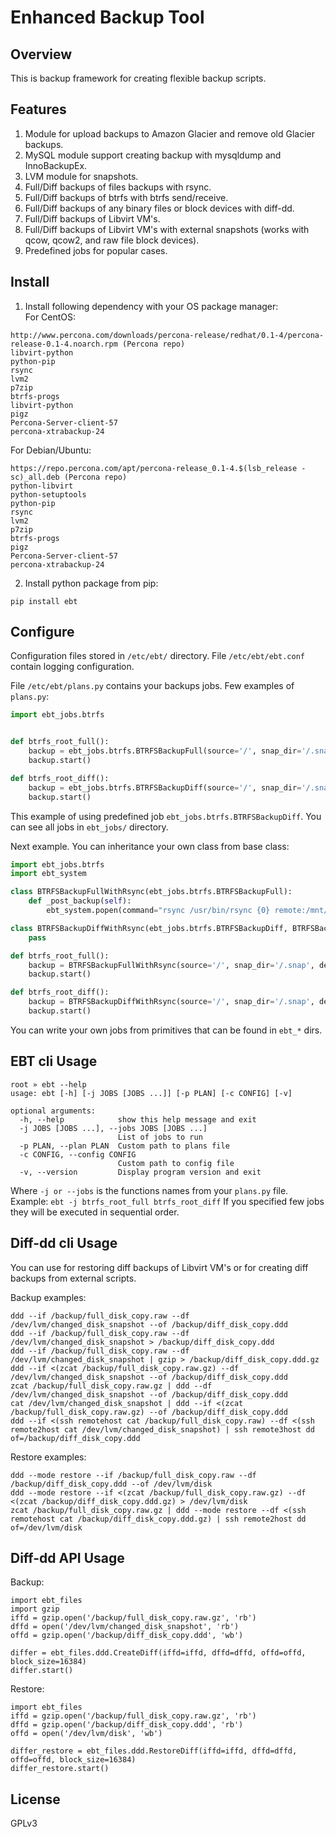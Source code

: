 # Enhanced Backup Tool

## Overview
This is backup framework for creating flexible backup scripts.

## Features
1. Module for upload backups to Amazon Glacier and remove old Glacier backups.
2. MySQL module support creating backup with mysqldump and InnoBackupEx.
3. LVM module for snapshots.
4. Full/Diff backups of files backups with rsync.
5. Full/Diff backups of btrfs with btrfs send/receive.
6. Full/Diff backups of any binary files or block devices with diff-dd.
7. Full/Diff backups of Libvirt VM's.
8. Full/Diff backups of Libvirt VM's with external snapshots (works with qcow, qcow2, and raw file block devices).
9. Predefined jobs for popular cases.

## Install
1. Install following dependency with your OS package manager:  
For CentOS:
```
http://www.percona.com/downloads/percona-release/redhat/0.1-4/percona-release-0.1-4.noarch.rpm (Percona repo)
libvirt-python
python-pip
rsync
lvm2
p7zip
btrfs-progs
libvirt-python
pigz
Percona-Server-client-57
percona-xtrabackup-24
```
For Debian/Ubuntu:
```
https://repo.percona.com/apt/percona-release_0.1-4.$(lsb_release -sc)_all.deb (Percona repo)
python-libvirt
python-setuptools
python-pip
rsync
lvm2
p7zip
btrfs-progs
pigz
Percona-Server-client-57
percona-xtrabackup-24
```
2. Install python package from pip:
```
pip install ebt
```

## Configure
Configuration files stored in `/etc/ebt/` directory.
File `/etc/ebt/ebt.conf` contain logging configuration.

File `/etc/ebt/plans.py` contains your backups jobs. Few examples of `plans.py`:

```python
import ebt_jobs.btrfs


def btrfs_root_full():
    backup = ebt_jobs.btrfs.BTRFSBackupFull(source='/', snap_dir='/.snap', dest_dir='/mnt/backup', day_exp=None, store_last=1)
    backup.start()

def btrfs_root_diff():
    backup = ebt_jobs.btrfs.BTRFSBackupDiff(source='/', snap_dir='/.snap', dest_dir='/mnt/backup', day_exp=None, store_last=5)
    backup.start()
```
This example of using predefined job `ebt_jobs.btrfs.BTRFSBackupDiff`. You can see all jobs in `ebt_jobs/` directory.

Next example. You can inheritance your own class from base class:
```python
import ebt_jobs.btrfs
import ebt_system

class BTRFSBackupFullWithRsync(ebt_jobs.btrfs.BTRFSBackupFull):
    def _post_backup(self):
        ebt_system.popen(command="rsync /usr/bin/rsync {0} remote:/mnt/backup/archive/".format(self.dest), shell=True)

class BTRFSBackupDiffWithRsync(ebt_jobs.btrfs.BTRFSBackupDiff, BTRFSBackupFullWithRsync):
    pass

def btrfs_root_full():
    backup = BTRFSBackupFullWithRsync(source='/', snap_dir='/.snap', dest_dir='/mnt/backup', day_exp=None, store_last=1)
    backup.start()

def btrfs_root_diff():
    backup = BTRFSBackupDiffWithRsync(source='/', snap_dir='/.snap', dest_dir='/mnt/backup', day_exp=None, store_last=5)
    backup.start()
```
You can write your own jobs from primitives that can be found in `ebt_*` dirs.

## EBT cli Usage
```
root » ebt --help
usage: ebt [-h] [-j JOBS [JOBS ...]] [-p PLAN] [-c CONFIG] [-v]

optional arguments:
  -h, --help            show this help message and exit
  -j JOBS [JOBS ...], --jobs JOBS [JOBS ...]
                        List of jobs to run
  -p PLAN, --plan PLAN  Custom path to plans file
  -c CONFIG, --config CONFIG
                        Custom path to config file
  -v, --version         Display program version and exit
```
Where `-j or --jobs` is the functions names from your `plans.py` file. Example: `ebt -j btrfs_root_full btrfs_root_diff`
If you specified few jobs they will be executed in sequential order.

## Diff-dd cli Usage
You can use for restoring diff backups of Libvirt VM's or for creating diff backups from external scripts.

Backup examples:
```
ddd --if /backup/full_disk_copy.raw --df /dev/lvm/changed_disk_snapshot --of /backup/diff_disk_copy.ddd
ddd --if /backup/full_disk_copy.raw --df /dev/lvm/changed_disk_snapshot > /backup/diff_disk_copy.ddd
ddd --if /backup/full_disk_copy.raw --df /dev/lvm/changed_disk_snapshot | gzip > /backup/diff_disk_copy.ddd.gz
ddd --if <(zcat /backup/full_disk_copy.raw.gz) --df /dev/lvm/changed_disk_snapshot --of /backup/diff_disk_copy.ddd
zcat /backup/full_disk_copy.raw.gz | ddd --df /dev/lvm/changed_disk_snapshot --of /backup/diff_disk_copy.ddd
cat /dev/lvm/changed_disk_snapshot | ddd --if <(zcat /backup/full_disk_copy.raw.gz) --of /backup/diff_disk_copy.ddd
ddd --if <(ssh remotehost cat /backup/full_disk_copy.raw) --df <(ssh remote2host cat /dev/lvm/changed_disk_snapshot) | ssh remote3host dd of=/backup/diff_disk_copy.ddd
```

Restore examples:
```
ddd --mode restore --if /backup/full_disk_copy.raw --df /backup/diff_disk_copy.ddd --of /dev/lvm/disk
ddd --mode restore --if <(zcat /backup/full_disk_copy.raw.gz) --df <(zcat /backup/diff_disk_copy.ddd.gz) > /dev/lvm/disk
zcat /backup/full_disk_copy.raw.gz | ddd --mode restore --df <(ssh remotehost cat /backup/diff_disk_copy.ddd.gz) | ssh remote2host dd of=/dev/lvm/disk
```

## Diff-dd API Usage
Backup:
```
import ebt_files
import gzip
iffd = gzip.open('/backup/full_disk_copy.raw.gz', 'rb')
dffd = open('/dev/lvm/changed_disk_snapshot', 'rb')
offd = gzip.open('/backup/diff_disk_copy.ddd', 'wb')

differ = ebt_files.ddd.CreateDiff(iffd=iffd, dffd=dffd, offd=offd, block_size=16384)
differ.start()
```

Restore:
```
import ebt_files
iffd = gzip.open('/backup/full_disk_copy.raw.gz', 'rb')
dffd = gzip.open('/backup/diff_disk_copy.ddd', 'rb')
offd = open('/dev/lvm/disk', 'wb')

differ_restore = ebt_files.ddd.RestoreDiff(iffd=iffd, dffd=dffd, offd=offd, block_size=16384)
differ_restore.start()
```

## License
GPLv3
